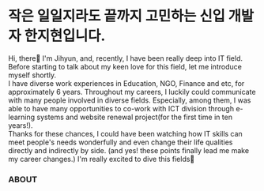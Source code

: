 # 작은 일일지라도 끝까지 고민하는 신입 개발자 한지현입니다.
Hi, there👋
I'm Jihyun, and, recently, I have been really deep into IT field.
Before starting to talk about my keen love for this field, let me introduce myself shortly.<br>
I have diverse work experiences in Education, NGO, Finance and etc, for approximately 6 years.
Throughout my careers, I luckily could communicate with many people involved in diverse fields. Especially, among them, I was able to have many opportunities to co-work with ICT division through e-learning systems and website renewal project(for the first time in ten years!).<br>
Thanks for these chances, I could have been watching how IT skills can meet people's needs wonderfully and even change their life qualities directly and indirectly by side. (and yes! these points finally lead me make my career changes.) I'm really excited to dive this fields🥰

<!--
**intoforever/intoforever** is a ✨ _special_ ✨ repository because its `README.md` (this file) appears on your GitHub profile.

Here are some ideas to get you started:

- 🔭 I’m currently working on ...
- 🌱 I’m currently learning ...
- 👯 I’m looking to collaborate on ...
- 🤔 I’m looking for help with ...
- 💬 Ask me about ...
- 📫 How to reach me: ...
- 😄 Pronouns: ...
- ⚡ Fun fact: ...
-->

### ABOUT

